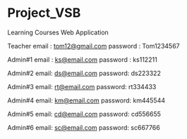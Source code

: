 # Project_VSB

Learning Courses Web Application

Teacher
email : tom12@gmail.com
password : Tom1234567

Admin#1 
email : ks@email.com
password : ks112211

Admin#2
email: ds@email.com
password: ds223322

Admin#3
email: rt@email.com
password: rt334433

Admin#4
email: km@email.com
password: km445544

Admin#5
email: cd@email.com
password: cd556655

Admin#6
email: sc@email.com
password: sc667766

